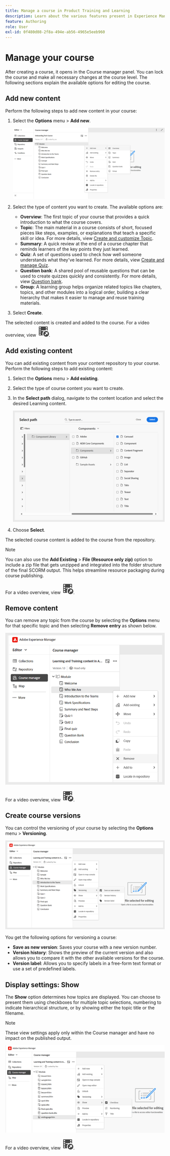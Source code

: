 ```yaml
---
title: Manage a course in Product Training and Learning
description: Learn about the various features present in Experience Manager Guides that allow you to manage your course efficiently.
feature: Authoring
role: User
exl-id: 0f480d08-2f8a-494e-ab56-4965e5eeb960
---
```

# Manage your course  

After creating a course, it opens in the Course manager panel. You can lock the course and make all necessary changes at the course level. The following sections explain the available options for editing the course. 

## Add new content

Perform the following steps to add new content in your course: 

1. Select the **Options** menu > **Add new**.  
    
    ![](assets/learning-course-content.png)
2. Select the type of content you want to create. The available options are:  
    - **Overview**: The first topic of your course that provides a quick introduction to what the course covers.
    - **Topic**: The main material in a course consists of short, focused pieces like steps, examples, or explanations that teach a specific skill or idea. For more details, view [Create and customize Topic](./create-content.md). 
    - **Summary**: A quick review at the end of a course chapter that reminds learners of the key points they just learned.    
    - **Quiz**: A set of questions used to check how well someone understands what they've learned. For more details, view [Create and manage Quiz](./create-quiz.md). 
    - **Question bank**: A shared pool of reusable questions that can be used to create quizzes quickly and consistently. For more details, view [Question bank](./create-qb.md). 
    - **Group**: A learning group helps organize related topics like chapters, topics, and other modules into a logical order, building a clear hierarchy that makes it easier to manage and reuse training materials.     
3. Select **Create**. 

The selected content is created and added to the course. For a video overview, view [![](assets/Smock_VideoCheckedOut_18_N.svg)](https://video.tv.adobe.com/v/3469537/aem-guides-learning-content?quality=12&learn=on).

## Add existing content

You can add existing content from your content repository to your course. Perform the following steps to add existing content: 

1. Select the **Options** menu > **Add existing**.  
2. Select the type of course content you want to create.  
3. In the **Select path** dialog, navigate to the content location and select the desired Learning content. 

    ![](assets/add-existing-learning-content.png)
4. Choose **Select**. 

The selected course content is added to the course from the repository.

>[!NOTE]
>
>You can also use the **Add Existing** > **File (Resource only zip)** option to include a zip file that gets unzipped and integrated into the folder structure of the final SCORM output. This helps streamline resource packaging during course publishing.

For a video overview, view [![](assets/Smock_VideoCheckedOut_18_N.svg)](https://video.tv.adobe.com/v/3469537/aem-guides-learning-content?quality=12&learn=on).

## Remove content 

You can remove any topic from the course by selecting the **Options** menu for that specific topic and then selecting **Remove entry** as shown below.

![](assets/remove-learning-content.png)

For a video overview, view [![](assets/Smock_VideoCheckedOut_18_N.svg)](https://video.tv.adobe.com/v/3475210/learning-content-aem-guides).


## Create course versions 

You can control the versioning of your course by selecting the **Options** menu > **Versioning**.  

![](assets/course-versioning.png)

You get the following options for versioning a course: 

- **Save as new version**: Saves your course with a new version number. 
- **Version history**: Shows the preview of the current version and also allows you to compare it with the other available versions for the course. 
- **Version label**: Allows you to specify labels in a free-form text format or use a set of predefined labels.

## Display settings: Show 

The **Show** option determines how topics are displayed. You can choose to present them using checkboxes for multiple topic selections, numbering to indicate hierarchical structure, or by showing either the topic title or the filename. 

>[!NOTE]
>
> These view settings apply only within the Course manager and have no impact on the published output. 

![](assets/course-display-settings.png)

For a video overview, view [![](assets/Smock_VideoCheckedOut_18_N.svg)](https://video.tv.adobe.com/v/3475210/learning-content-aem-guides).
